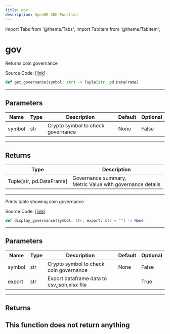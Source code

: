 ```yaml
---
title: gov
description: OpenBB SDK Function
---
```


import Tabs from '@theme/Tabs';
import TabItem from '@theme/TabItem';

# gov

<Tabs>
<TabItem value="model" label="Model" default>

Returns coin governance

Source Code: [[link](https://github.com/OpenBB-finance/OpenBBTerminal/tree/main/openbb_terminal/cryptocurrency/due_diligence/messari_model.py#L567)]
```python
def get_governance(symbol: str) -> Tuple[str, pd.DataFrame]
```
---
## Parameters
| Name | Type | Description | Default | Optional |
| ---- | ---- | ----------- | ------- | -------- |
| symbol | str | Crypto symbol to check governance | None | False |

---
## Returns
| Type | Description |
| ---- | ----------- |
| Tuple[str, pd.DataFrame] | Governance summary,<br/>Metric Value with governance details |
---


</TabItem>
<TabItem value="view" label="View">

Prints table showing coin governance

Source Code: [[link](https://github.com/OpenBB-finance/OpenBBTerminal/tree/main/openbb_terminal/cryptocurrency/due_diligence/messari_view.py#L602)]
```python
def display_governance(symbol: str, export: str = "") -> None
```
---
## Parameters
| Name | Type | Description | Default | Optional |
| ---- | ---- | ----------- | ------- | -------- |
| symbol | str | Crypto symbol to check coin governance | None | False |
| export | str | Export dataframe data to csv,json,xlsx file |  | True |

---
## Returns
This function does not return anything
---


</TabItem>
</Tabs>